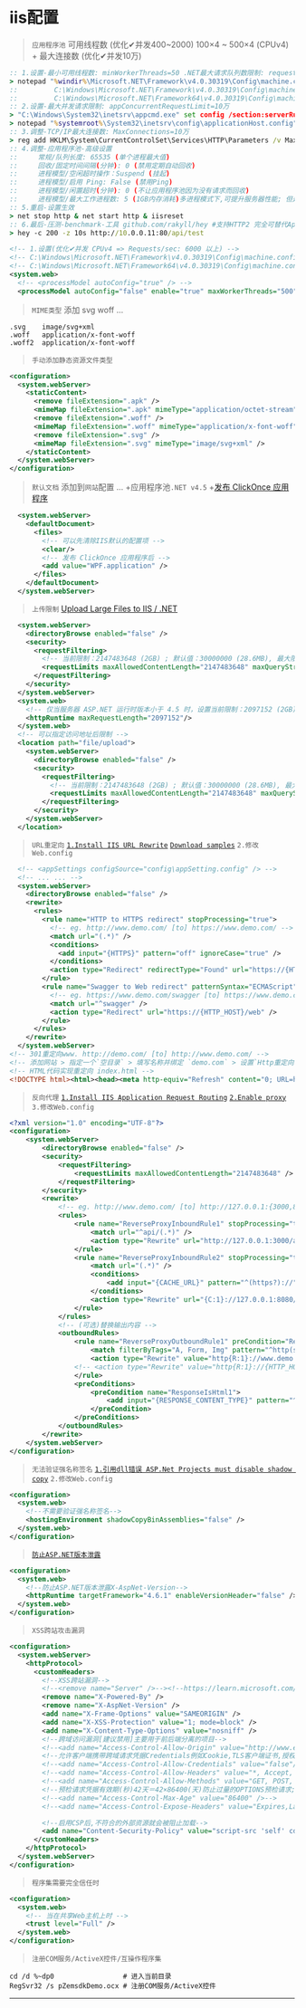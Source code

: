 # iis配置

> `应用程序池` 可用线程数 (优化✔并发400~2000) 100×4 ~ 500×4 (CPUv4) + 最大连接数 (优化✔并发10万)
```cmd
:: 1.设置-最小可用线程数: minWorkerThreads=50 .NET最大请求队列数限制: requestQueueLimit=10万
> notepad "%windir%\Microsoft.NET\Framework\v4.0.30319\Config\machine.config"
::         C:\Windows\Microsoft.NET\Framework\v4.0.30319\Config\machine.config
::         C:\Windows\Microsoft.NET\Framework64\v4.0.30319\Config\machine.config
:: 2.设置-最大并发请求限制: appConcurrentRequestLimit=10万
> "C:\Windows\System32\inetsrv\appcmd.exe" set config /section:serverRuntime /appConcurrentRequestLimit:100000
> notepad "%systemroot%\System32\inetsrv\config\applicationHost.config"
:: 3.调整-TCP/IP最大连接数: MaxConnections=10万
> reg add HKLM\System\CurrentControlSet\Services\HTTP\Parameters /v MaxConnections /t REG_DWORD /d 100000
:: 4.调整-应用程序池-高级设置
::     常规/队列长度: 65535 (单个进程最大值)
::     回收/固定时间间隔(分钟): 0 (禁用定期自动回收) 
::     进程模型/空闲超时操作：Suspend (挂起)
::     进程模型/启用 Ping: False (禁用Ping)
::     进程模型/闲置超时(分钟): 0 (不让应用程序池因为没有请求而回收)
::     进程模型/最大工作进程数: 5 (1GB内存消耗)多进程模式下,可提升服务器性能; 但是,依赖进程的Session和Cache等对象不再适用
:: 5.重启-设置生效
> net stop http & net start http & iisreset
:: 6.最后-压测-benchmark-工具 github.com/rakyll/hey #支持HTTP2 完全可替代ApacheBench(ab) (强力推荐)
> hey -c 200 -z 10s http://10.0.0.11:80/api/test
```
~~~xml
<!-- 1.设置(优化✔并发 CPUv4 => Requests/sec: 6000 以上) -->
<!-- C:\Windows\Microsoft.NET\Framework\v4.0.30319\Config\machine.config -->
<!-- C:\Windows\Microsoft.NET\Framework64\v4.0.30319\Config\machine.config -->
<system.web>
  <!-- <processModel autoConfig="true" /> -->
  <processModel autoConfig="false" enable="true" maxWorkerThreads="500" maxIoThreads="500" minWorkerThreads="100" minIoThreads="100" requestQueueLimit="100000" />
~~~

> `MIME类型` 添加 svg woff ...
```
.svg    image/svg+xml
.woff   application/x-font-woff
.woff2  application/x-font-woff
```

> `手动添加静态资源文件类型`
~~~xml
<configuration>
  <system.webServer>
    <staticContent>
      <remove fileExtension=".apk" />
      <mimeMap fileExtension=".apk" mimeType="application/octet-stream" />
      <remove fileExtension=".woff" />
      <mimeMap fileExtension=".woff" mimeType="application/x-font-woff"/>
      <remove fileExtension=".svg" />
      <mimeMap fileExtension=".svg" mimeType="image/svg+xml" />
    </staticContent>
  </system.webServer>
</configuration>
~~~

> `默认文档` 添加到`网站`配置 ... +应用程序池`.NET v4.5` +[发布 ClickOnce 应用程序](https://docs.microsoft.com/zh-cn/visualstudio/deployment/publishing-clickonce-applications?view=vs-2019)
```xml
  <system.webServer>
    <defaultDocument>
      <files>
        <!-- 可以先清除IIS默认的配置项 -->
        <clear/>
        <!-- 发布 ClickOnce 应用程序后 -->
        <add value="WPF.application" />
      </files>
    </defaultDocument>
  </system.webServer>
```

> `上传限制` [Upload Large Files to IIS / .NET](https://www.webdavsystem.com/server/documentation/large_files_iis_asp_net)
~~~xml
  <system.webServer>
    <directoryBrowse enabled="false" />
    <security>
      <requestFiltering>
        <!-- 当前限制：2147483648 (2GB) ; 默认值：30000000 (28.6MB), 最大限制：4294967295 (4GB) -->
        <requestLimits maxAllowedContentLength="2147483648" maxQueryString="32768" maxUrl="4096" />
      </requestFiltering>
    </security>
  </system.webServer>
  <system.web>
    <!-- 仅当服务器 ASP.NET 运行时版本小于 4.5 时，设置当前限制：2097152 (2GB) ; 默认值：4096 (4MB) -->
    <httpRuntime maxRequestLength="2097152"/>
  </system.web>
  <!-- 可以指定访问地址后限制 -->
  <location path="file/upload">
    <system.webServer>
      <directoryBrowse enabled="false" />
      <security>
        <requestFiltering>
          <!-- 当前限制：2147483648 (2GB) ; 默认值：30000000 (28.6MB), 最大限制：4294967295 (4GB) -->
          <requestLimits maxAllowedContentLength="2147483648" maxQueryString="32768" maxUrl="4096" />
        </requestFiltering>
      </security>
    </system.webServer>
  </location>
~~~

> `URL重定向` [`1.Install IIS URL Rewrite`](https://www.iis.net/downloads/microsoft/url-rewrite) [`Download samples`](https://download.microsoft.com/download/3/9/E/39E30671-7AD2-4902-B56B-C300D862595E/RewriteExtensibility.msi) `2.修改Web.config`
~~~xml
  <!-- <appSettings configSource="config\appSetting.config" /> -->
  <!-- ... ... -->
  <system.webServer>
    <directoryBrowse enabled="false" />
    <rewrite>
      <rules>
        <rule name="HTTP to HTTPS redirect" stopProcessing="true">
          <!-- eg. http://www.demo.com/ [to] https://www.demo.com/ -->
          <match url="(.*)" />
          <conditions>
            <add input="{HTTPS}" pattern="off" ignoreCase="true" />
          </conditions>
          <action type="Redirect" redirectType="Found" url="https://{HTTP_HOST}/{R:1}" />
        </rule>
        <rule name="Swagger to Web redirect" patternSyntax="ECMAScript" stopProcessing="true">
          <!-- eg. https://www.demo.com/swagger [to] https://www.demo.com/web -->
          <match url="^swagger" />
          <action type="Redirect" url="https://{HTTP_HOST}/web" />
        </rule>
      </rules>
    </rewrite>
  </system.webServer>
<!-- 301重定向www. http://demo.com/ [to] http://www.demo.com/ -->
<!-- 添加网站 > 指定一个`空目录` > 填写名称并绑定 `demo.com` > 设置`Http重定向`=`http://www.demo.com/` > 重新启动。 -->
<!-- HTML代码实现重定向 index.html -->
<!DOCTYPE html><html><head><meta http-equiv="Refresh" content="0; URL=https://www.demo.com/" /></head><body></body></html>
~~~

> `反向代理` [`1.Install IIS Application Request Routing`](https://www.iis.net/downloads/microsoft/application-request-routing) [`2.Enable proxy`](https://techcommunity.microsoft.com/t5/iis-support-blog/application-request-routing-part-2-reverse-proxy-and/ba-p/347937) `3.修改Web.config`
~~~xml
<?xml version="1.0" encoding="UTF-8"?>
<configuration>
    <system.webServer>
        <directoryBrowse enabled="false" />
        <security>
            <requestFiltering>
                <requestLimits maxAllowedContentLength="2147483648" />
            </requestFiltering>
        </security>
        <rewrite>
            <!-- eg. http://www.demo.com/ [to] http://127.0.0.1:{3000,8080}/ -->
            <rules>
                <rule name="ReverseProxyInboundRule1" stopProcessing="true">
                    <match url="^api/(.*)" />
                    <action type="Rewrite" url="http://127.0.0.1:3000/api/{R:1}" />
                </rule>
                <rule name="ReverseProxyInboundRule2" stopProcessing="true">
                    <match url="(.*)" />
                    <conditions>
                        <add input="{CACHE_URL}" pattern="^(https?)://" />
                    </conditions>
                    <action type="Rewrite" url="{C:1}://127.0.0.1:8080/{R:1}" />
                </rule>
            </rules>
            <!-- (可选)替换输出内容 -->
            <outboundRules>
                <rule name="ReverseProxyOutboundRule1" preCondition="ResponseIsHtml1" stopProcessing="true">
                    <match filterByTags="A, Form, Img" pattern="^http(s)?://127.0.0.1:8080/(.*)" />
                    <action type="Rewrite" value="http{R:1}://www.demo.com/{R:2}" />
                <!-- <action type="Rewrite" value="http{R:1}://{HTTP_HOST}/{R:2}" /> -->
                </rule>
                <preConditions>
                    <preCondition name="ResponseIsHtml1">
                        <add input="{RESPONSE_CONTENT_TYPE}" pattern="^text/html" />
                    </preCondition>
                </preConditions>
            </outboundRules>
        </rewrite>
    </system.webServer>
</configuration>
~~~


> `无法验证强名称签名` [`1.引用dll错误 ASP.Net Projects must disable shadow copy`](https://blog.csdn.net/aoshilang2249/article/details/78111409) `2.修改Web.config`
~~~xml
<configuration>
  <system.web>
    <!--不需要验证强名称签名-->
    <hostingEnvironment shadowCopyBinAssemblies="false" />
  </system.web>
</configuration>
~~~

> [`防止ASP.NET版本泄露`](https://docs.microsoft.com/en-us/dotnet/api/system.web.configuration.httpruntimesection.enableversionheader?redirectedfrom=MSDN&view=netframework-4.8#System_Web_Configuration_HttpRuntimeSection_EnableVersionHeader)
~~~xml
<configuration>
  <system.web>
    <!--防止ASP.NET版本泄露X-AspNet-Version-->
    <httpRuntime targetFramework="4.6.1" enableVersionHeader="false" />
  </system.web>
</configuration>
~~~

> `XSS跨站攻击漏洞`
~~~xml
<configuration>
  <system.webServer>
    <httpProtocol>
      <customHeaders>
        <!--XSS跨站漏洞-->
        <!--<remove name="Server" />--><!--https://learn.microsoft.com/zh-cn/archive/blogs/varunm/remove-unwanted-http-response-headers-->
        <remove name="X-Powered-By" />
        <remove name="X-AspNet-Version" />
        <add name="X-Frame-Options" value="SAMEORIGIN" />
        <add name="X-XSS-Protection" value="1; mode=block" />
        <add name="X-Content-Type-Options" value="nosniff" />
        <!--跨域访问漏洞[建议禁用]主要用于前后端分离的项目-->
        <!--<add name="Access-Control-Allow-Origin" value="http://www.example.com,https://www.example.com"/>-->
        <!--允许客户端携带跨域请求凭据Credentials例如Cookie,TLS客户端证书,授权标头-->
        <!--<add name="Access-Control-Allow-Credentials" value="false"/>-->
        <!--<add name="Access-Control-Allow-Headers" value="*, Accept, Access-Control-Allow-Origin, Content-Type, Content-Encoding, X-Powered-By" />-->
        <!--<add name="Access-Control-Allow-Methods" value="GET, POST, PUT, DELETE, OPTIONS" />-->
        <!--预检请求凭据有效期(秒)42天＝42×86400(天)防止过量的OPTIONS预检请求;-Expose-Headers让前端js可访问-->
        <!--<add name="Access-Control-Max-Age" value="86400" />-->
        <!--<add name="Access-Control-Expose-Headers" value="Expires,Last-Modified,X-Auth-Token,X-Request-Id" />-->

        <!--启用CSP后,不符合的外部资源就会被阻止加载-->
        <add name="Content-Security-Policy" value="script-src 'self' cdn.bootcdn.net cdnjs.cloudflare.com; style-src 'self' https: cdn.bootcdn.net cdnjs.cloudflare.com; img-src 'self' https:; media-src 'self' https:; connect-src https:; font-src https:; frame-src 'self'; object-src 'none';" />
      </customHeaders>
    </httpProtocol>
  </system.webServer>
</configuration>
~~~

> `程序集需要完全信任时`
~~~xml
<configuration>
  <system.web>
    <!-- 当在共享Web主机上时 -->
    <trust level="Full" />
  </system.web>
</configuration>
~~~

> `注册COM服务/ActiveX控件/互操作程序集`
~~~shell
cd /d %~dp0                 # 进入当前目录
RegSvr32 /s pZemsdkDemo.ocx # 注册COM服务/ActiveX控件
~~~

----

